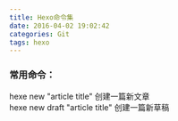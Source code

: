 ```yaml
---
title: Hexo命令集
date: 2016-04-02 19:02:42
categories: Git
tags: hexo
---
```


### 常用命令：
hexe new "article title"    创建一篇新文章  
hexe new draft "article title"    创建一篇新草稿
